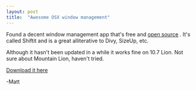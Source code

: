 ```yaml
---
layout: post
title:  "Awesome OSX window management"
---
```


Found a decent window management app that's free and [open source](https://github.com/fikovnik/ShiftIt) . It's called Shiftit and is a great alliterative to Divy, SizeUp, etc.

Although it hasn't been updated in a while it works fine on 10.7 Lion. Not sure about Mountain Lion, haven't tried.

[Download it here](https://github.com/fikovnik/ShiftIt/downloads)

-Matt